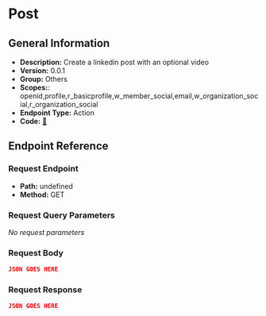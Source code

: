 # Post

## General Information

- **Description:** Create a linkedin post with an optional video
- **Version:** 0.0.1
- **Group:** Others
- **Scopes:**: openid,profile,r_basicprofile,w_member_social,email,w_organization_social,r_organization_social
- **Endpoint Type:** Action
- **Code:** [🔗](https://github.com/NangoHQ/integration-templates/tree/main/integrations/linkedin/actions/post.ts)

## Endpoint Reference

### Request Endpoint

- **Path:** undefined
- **Method:** GET

### Request Query Parameters

_No request parameters_

### Request Body

```json
JSON GOES HERE
```

### Request Response

```json
JSON GOES HERE
```
